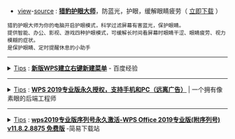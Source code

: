 - [view](https://go.choong.net/DuBa/eyes/)-[source](https://github.com/taoste/Hello-World/tree/master/github/duba.net) : [**猎豹护眼大师**](http://www.duba.net/dbt/eyes.html)，防蓝光，护眼，缓解眼睛疲劳（ [立即](https://github.com/taoste/Hello-World/raw/master/Tools/%E9%87%91%E5%B1%B1%26%E7%8C%8E%E8%B1%B9/%E7%8C%8E%E8%B1%B9%E6%8A%A4%E7%9C%BC%E5%A4%A7%E5%B8%88keyeprotect_10_1.exe)[下载](http://cd002.www.duba.net/duba/install/2011/ever/keyeprotect_10_1.exe) ）
```
猎豹护眼大师为你的电脑开启护眼模式，科学过滤屏幕有害蓝光，保护眼睛。
提供智能、办公、影视、游戏四种护眼模式，可缓解长时间看屏幕时眼睛干涩、眼睛疲劳、视力模糊的症状。
是保护眼睛、定时提醒休息的小助手
```
-------------------------------------------------------

<details>
    <summary>
    <a href="https://github.com/taoste/Hello-World/blob/master/Tools/PPT%E6%8A%95%E5%BD%B1%E6%BC%94%E7%A4%BA%E8%BE%85%E5%8A%A9%E5%B7%A5%E5%85%B7/">Tips</a> : <b><a href="https://jingyan.baidu.com/article/3d69c5515d458cf0ce02d750.html">新版WPS建立右键新建菜单</a></b> - 百度经验
     </summary> <br/>  
☞ <b>解决方法（一）</b><br/><br/> 
>> 1.打开<b>开始</b>菜单-运行，输入: <b>regedit</b>，打开<b>注册表编辑器</b>。<br/> <br/> 
>> 2.【操作方法】WPS添加“建立右键新建菜单”：<br/> <br/> 
>>> 2.1 <b>WPS文字</b>的<b>默认文件类型</b>为*.wps<br/> <br/> 
>>>> <b>HKEY_CLASSES_ROOT</b>\ 下WPS文字的默认文件类型.wps点击刚才创建的“ShellNew”项，在右侧窗格，新建“字符串值”，请改名为“ </b>NullFile</b>”。<br>
>>>> 在<b>HKEY_CLASSES_ROOT\.wps</b>下的主键（也称为“项”）“<b>KWPS.Document.9</b>”下新建一个主键（项），并改名为“ </b>ShellNew</b> ”。<br>
>>>> (回到桌面，F5刷新桌面，打开一次鼠标右键新建菜单，然后取消，再次打开新建菜单时会发现已经出现一个“WPS文字 文档”项目。
>>>> 如果没有出现，可以尝试重启电脑。)<br/> <br/> 
>>> 2.2 <b>WPS表格</b>和<b>WPS演示</b>的<b>默认文件类型</b>分别<b>为*.et和*.dps</b><br/> 
>>>> <b>HKEY_CLASSES_ROOT\.et</b> ，在<b>KET.Workbook.9</b>下新建 <b>ShellNew</b>，并在右侧窗格新建<b>NullFile</b>;<br/> 
>>>> <b>HKEY_CLASSES_ROOT\.dps</b> ，在<b>KWPP.Presentation.9</b>下新建 <b>ShellNew</b> ，并在右侧窗格新建 <b>NullFile</b> 。<br/><br/>
☞ <b>解决方法（二）</b><br/> 
> <img src="https://github.com/taoste/Hello-World/blob/master/Tools/%E9%87%91%E5%B1%B1&%E7%8C%8E%E8%B1%B9/Win10-WPS-SoS.png?raw=true" title="新版WPS建立右键新建菜单的解决方案"  />
</details>

-------------------------------------------------------

<details>
    <summary>
    <a href="https://github.com/xiaoandx/blog/blob/master/article/wps-enterprise-edition.html">Tips</a> : <b>
<a href="https://xiaoandx.github.io/blog/article/wps-enterprise-edition.html">WPS 2019专业版永久授权，支持手机和PC（远离广告）</a>
</b>  |  一个拥有像素眼的后端工程师
     </summary> <br/>  
  <article class="post-content">
    <h1>WPS2019专业版永久授权，支持手机和PC（远离广告）</h1>
    <blockquote>
<p>wps作为一款免费软件已经满足普通日常使用，今天给大家推荐一款wps专业版的，功能更多，让你远离广告弹窗</p>
</blockquote>
<h2 id="1-PC版和安卓版下载">
<a href="#1-PC版和安卓版下载" class="headerlink" title="1. PC版和安卓版下载">
</a>1. PC版和安卓版下载</h2>
<p>打开WPS企业版官网 (<a href="https://ep.wps.cn/download" target="_blank" rel="noopener">https://ep.wps.cn/download</a>)，点击进去后先下载自己需要的版本
</p>
<p>
<img src="https://gitee.com//xiaoandx_my/images/raw/master/img/20200409094041.png" />
</p>
<h2 id="2-安装软件">
<a href="#2-安装软件" class="headerlink" title="2. 安装软件">
</a>2. 安装软件</h2>
<p>下载成功后提示安装软件需要激活码（免费提供永久激活码）</p>
<figure class="highlight plain">
<table>
<tr>
<td class="gutter">
<pre>
<span class="line">1</span>
<br>
<span class="line">2</span>
<br>
<span class="line">3</span>
<br>
<span class="line">4</span>
<br>
<span class="line">5</span>
<br>
<span class="line">6</span>
<br>
<span class="line">7</span>
<br>
<span class="line">8</span>
<br>
<span class="line">9</span>
<br>
<span class="line">10</span>
<br>
<span class="line">11</span>
<br>
<span class="line">12</span>
<br>
<span class="line">13</span>
<br>
<span class="line">14</span>
<br>
<span class="line">15</span>
<br>
<span class="line">16</span>
<br>
<span class="line">17</span>
<br>
<span class="line">18</span>
<br>
<span class="line">19</span>
<br>
</pre>
</td>
<td class="code">
<pre>
<span class="line">7L83X-REUF8-7BYWB-G28RV-UPAYK</span>
<br>
<span class="line">
</span>
<br>
<span class="line">694BF-YUDBG-EAR69-BPRGB-ATQXH（pc ---  我使用的）</span>
<br>
<span class="line">
</span>
<br>
<span class="line">9DP6T-9AGWG-KWV33-9MPC8-JDCVF</span>
<br>
<span class="line">
</span>
<br>
<span class="line">7G2HE-JR8KL-ABB9D-Y7789-GLNFL</span>
<br>
<span class="line">
</span>
<br>
<span class="line">U2PWU-H7D9H-69T3B-JEYC2-3R2NG</span>
<br>
<span class="line">
</span>
<br>
<span class="line">R8R8P-MTT6F-KLRPM-J7CAB-PJM8C（手机 --- 我使用的）</span>
<br>
<span class="line">
</span>
<br>
<span class="line">A4XV7-QP9JN-E7FCB-VQFRD-4NLKC</span>
<br>
<span class="line">
</span>
<br>
<span class="line">U272H-HH2F6-WDG36-ULUPX-PCHTJ</span>
<br>
<span class="line">
</span>
<br>
<span class="line">7LR67-WTXPA-KLUHV-GEK2E-QW4CK</span>
<br>
<span class="line">
</span>
<br>
<span class="line">EUYTH-3KWKL-PJMX7-XBCPW-9U2DD</span>
<br>
</pre>
</td>
</tr>
</table>
</figure>
<p>
<img src="https://gitee.com//xiaoandx_my/images/raw/master/img/20200409094154.png" />
</p>
<h2 id="3-使用软件">
<a href="#3-使用软件" class="headerlink" title="3. 使用软件">
</a>3. 使用软件</h2>
<p>激活成功后就可以使用软件，无广告，所有功能免费 哈哈喜欢就关注我的博客，将分享更多使用的工具</p>
<h2 id="4-如果激活码失效">
<a href="#4-如果激活码失效" class="headerlink" title="4. 如果激活码失效">
</a>4. 如果激活码失效</h2>
<blockquote>
<p>产品激活失效时会无法编辑（就是无法输入内容），需要重新激活</p>
</blockquote>
<h3 id="4-1-激活步骤">
<a href="#4-1-激活步骤" class="headerlink" title="4.1 激活步骤">
</a>4.1 激活步骤</h3>
<p>
<img src="https://gitee.com//xiaoandx_my/images/raw/master/img/20200409095123.png" />
</p>
  </article>
</details>

-------------------------------------------------------

<details>
    <summary>
    <a href="https://github.com/taoste/Hello-World/blob/master/Tools/PPT%E6%8A%95%E5%BD%B1%E6%BC%94%E7%A4%BA%E8%BE%85%E5%8A%A9%E5%B7%A5%E5%85%B7/">Tips</a> : <b>
<a href="https://www.jyrd.com/d/h90032.html">wps2019专业版序列号永久激活-WPS Office 2019专业版(附序列号) v11.8.2.8875 免费版</a>
</b>-简易下载站
     </summary>   
<div>
<div class="soft-box" style="margin: 0px; padding: 0px; border-top: 1px solid rgb(236, 236, 236); border-bottom: 1px solid rgb(236, 236, 236); overflow: hidden; color: rgb(51, 51, 51); font-family: &quot;Microsoft YaHei&quot;;">
<div class="soft-title" style="margin: 0px; padding: 6px 0px; float: left; width: 702.891px;">
<h1 style="margin: 0px; padding: 0px 15px; font-size: 22px; height: 44px; line-height: 44px; vertical-align: middle; text-overflow: ellipsis; overflow: hidden; white-space: nowrap;">WPS Office 2019专业版(附序列号) v11.8.2.8875 免费版</h1>
<div class="soft-infos" style="margin: 0px; padding: 4px 0px 0px 15px; overflow: hidden;">
<span style="margin: 0px 22px 6px 0px; padding: 0px; color: rgb(153, 153, 153); float: left;">更新：2020-07-17 14:47:06</span>
<span style="margin: 0px 22px 6px 0px; padding: 0px; color: rgb(153, 153, 153); float: left;">大小：145MB</span>
<span style="margin: 0px 22px 6px 0px; padding: 0px; color: rgb(153, 153, 153); float: left;">方式：免费版</span>
</div>
</div>
<div class="bendi-down" style="margin: 25px 20px 0px 0px; padding: 0px; float: right;">
<a href="https://www.jyrd.com/d/h90032.html#xzdz" class="bendi orientation nodownloadurl" rel="nofollow" style="margin: 0px 20px 0px 0px; padding: 0px; text-decoration-line: none; cursor: pointer; color: rgb(255, 255, 255); display: inline-block; width: 105px; height: 36px; background: rgb(30, 197, 86); font-size: 16px; text-align: center; line-height: 36px; border-radius: 6px;">本地下载</a>&nbsp;<a href="http://43190.xc.05cg.com/xiaz/wps2019%E4%B8%93%E4%B8%9A%E7%89%88%E5%BA%8F%E5%88%97%E5%8F%B7%E6%B0%B8%E4%B9%85%E6%BF%80%E6%B4%BB@1725_h90032.exe" class="gaosuxz" rel="nofollow" style="margin: 0px 20px 0px 0px; padding: 0px; cursor: pointer; color: rgb(255, 255, 255); display: inline-block; width: 105px; height: 36px; background: rgb(245, 153, 18); font-size: 16px; text-align: center; line-height: 36px; border-radius: 6px;">高速下载</a>
</div>
</div>
<div class="content" style="margin: 0px; padding: 0px; color: rgb(51, 51, 51); font-family: &quot;Microsoft YaHei&quot;;">
<div class="c-left" style="margin: 0px; padding: 0px;">
<div class="w880-min-sd mt20" style="margin: 20px 0px 0px; padding: 0px;">
</div>
<div class="soft-content" style="margin: 0px; padding: 0px 20px;">
<div class="intro-box" id="ctext" style="margin: 0px; padding: 0px; height: auto; overflow: visible;">
<p style="margin: 0px; padding: 5px 0px 14px; text-indent: 2em;">
<strong style="margin: 0px; padding: 0px;">WPS Office 2019专业版</strong>(内附终身授权序列号)是一款电脑办公应用软件，wps2019专业版功能非常强大，支持最常用的文字、表格、演示功能，还有流程图、思维导图、便签、PDF功能可以使用，免费体验体验一站式办公。</p>
<div style="margin: 0px; padding: 0px; text-align: center;">
<img alt="wps2019专业版序列号*激活" src="https://img.jyrd.com:50010/uploadfile/2020/0717/20200717024417556.jpg" />
</div>
<p style="margin: 0px; padding: 5px 0px 14px; text-indent: 2em;">
<span style="margin: 0px; padding: 0px; color: rgb(0, 0, 255);">
<strong style="margin: 0px; padding: 0px;">专业版终身授权序列号：</strong>
</span>
</p>
<p style="margin: 0px; padding: 5px 0px 14px; text-indent: 2em;">694BF-YUDBG-EAR69-BPRGB-ATQXH</p>
<p style="margin: 0px; padding: 5px 0px 14px; text-indent: 2em;">YA63N-2KPNK-FETLY-MKR89-TPJRE</p>
<p style="margin: 0px; padding: 5px 0px 14px; text-indent: 2em;">
<span style="margin: 0px; padding: 0px; color: rgb(0, 0, 255);">
<strong style="margin: 0px; padding: 0px;">WPS2019专业版最新激活密匙：</strong>
</span>
</p>
<p style="margin: 0px; padding: 5px 0px 14px; text-indent: 2em;">694BF-YUDBG-EAR69-BPRGB-ATQXH</p>
<p style="margin: 0px; padding: 5px 0px 14px; text-indent: 2em;">FLHAP-TEUGA-9MA3A-3TY3Q-V9EPD</p>
<p style="margin: 0px; padding: 5px 0px 14px; text-indent: 2em;">
<span style="margin: 0px; padding: 0px; color: rgb(0, 0, 255);">
<strong style="margin: 0px; padding: 0px;">其他激活码：</strong>
</span>
</p>
<p style="margin: 0px; padding: 5px 0px 14px; text-indent: 2em;">694BF-YUDBG-EAR69-BPRGB-ATQXH( 版本8593提示过期，版本8721可用)</p>
<p style="margin: 0px; padding: 5px 0px 14px; text-indent: 2em;">FLHAP-TEUGA-9MA3A-3TY3Q-V9EPD(可用到2021年10月1日)版本8593可用/8721可用</p>
<p style="margin: 0px; padding: 5px 0px 14px; text-indent: 2em;">7L83X-REUF8-7BYWB-G28RV-UPAYK(可用到2022年3月25日)版本8593不可用/8721可用</p>
<h2 style="margin: 0px; padding: 0px; font-size: 14px; font-weight: normal;">
<span style="margin: 0px; padding: 0px; color: rgb(0, 0, 255);">
<strong style="margin: 0px; padding: 0px;">WPS Office 2019专业版软件特色</strong>
</span>
</h2>
<p style="margin: 0px; padding: 5px 0px 14px; text-indent: 2em;">WPS文字表格玩自动填充</p>
<p style="margin: 0px; padding: 5px 0px 14px; text-indent: 2em;">在WPS文字表格里选中要填入相同内容的单元格，单击格式项目符号和编号，进入编号选项卡，选择任意一种样式，单击自定义按钮，在自定义编号列表窗口中编号格式栏内输入要填充的内容，在编号样式栏内选择无，依次单击确定退出后即可。</p>
<p style="margin: 0px; padding: 5px 0px 14px; text-indent: 2em;">在WPS文字中输入12345，然后点击插入数字命令，在弹出的数字对话框数字类型栏里选择中文数字版式壹、贰、叁单击确定，则12345就变成中文数字壹万贰仟叁佰肆拾伍。</p>
<p style="margin: 0px; padding: 5px 0px 14px; text-indent: 2em;">画出不打折的直线</p>
<p style="margin: 0px; padding: 5px 0px 14px; text-indent: 2em;">在WPS文字中如果想画水平、垂直或15、30、45、75角的直线，只须在固定一个端点后，按住Shift键，上下拖动鼠标，将会出现上述几种直线选择，位置调整合适后松开Shift键即可。</p>
<p style="margin: 0px; padding: 5px 0px 14px; text-indent: 2em;">部分加粗表格线</p>
<p style="margin: 0px; padding: 5px 0px 14px; text-indent: 2em;">在WPS文字中需要加粗某一条或几条表格线时，可以先在表格样式选项卡中选定线型与线宽，再点击绘制表格按钮，最后在欲加粗的表格线上从头到尾画上一笔即可。</p>
<p style="margin: 0px; padding: 5px 0px 14px; text-indent: 2em;">文字旋转轻松做</p>
<p style="margin: 0px; padding: 5px 0px 14px; text-indent: 2em;">在WPS文字中可以通过文字方向命令来改变文字的方向。但也可以用以下简捷的方法来做。选中要设置的文字内容，只要把字体设置成@字体就行，比如@宋体或@黑体，就可使这些文字逆时针旋转90度了</p>
<p style="margin: 0px; padding: 5px 0px 14px; text-indent: 2em;">一键输出长微博</p>
<p style="margin: 0px; padding: 5px 0px 14px; text-indent: 2em;">发微博要带大量文字和图片怎么办，现在只要在WPS中排好版后，在办公空间选项卡下，点击长微博 - 分享到微博。</p>
</div>
</div>
</div>
</div>
</div>
</details>
